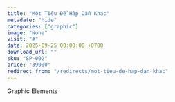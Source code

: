 ```yaml
---
title: "Một Tiêu Đề Hấp Dẫn Khác"
metadate: "hide"
categories: ["graphic"]
image: "None"
visit: "#"
date: 2025-09-25 00:00:00 +0700
download_url: ""
sku: "SP-002"
price: "39000"
redirect_from: "/redirects/mot-tieu-de-hap-dan-khac"
---
```

Graphic Elements
